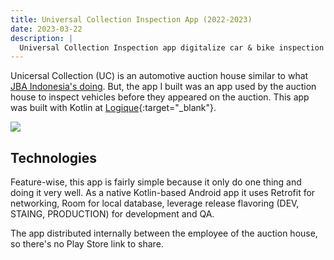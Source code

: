 ```yaml
---
title: Universal Collection Inspection App (2022-2023)
date: 2023-03-22
description: |
  Universal Collection Inspection app digitalize car & bike inspection process with beautiful and friendly mobile forms.
---
```


Unicersal Collection (UC) is an automotive auction house similar to what [JBA Indonesia's doing](/portfolios/jba-indonesia/). But, the app I built was an app used by the auction house to inspect vehicles before they appeared on the auction. This app was built with Kotlin at [Logique](https://logique.co.id){:target="_blank"}.

<img src="/images/portfolios/balai-lelang-form.webp" class="h-96 w-full object-cover"/>

## Technologies

Feature-wise, this app is fairly simple because it only do one thing and doing it very well. As a native Kotlin-based Android app it uses Retrofit for networking, Room for local database, leverage release flavoring (DEV, STAING, PRODUCTION) for development and QA.

The app distributed internally between the employee of the auction house, so there's no Play Store link to share.